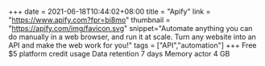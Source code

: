 +++
date = 2021-06-18T10:44:02+08:00
title = "Apify"
link = "https://www.apify.com?fpr=bi8mo"
thumbnail = "https://apify.com/img/favicon.svg"
snippet="Automate anything you can do manually in a web browser, and run it at scale. Turn any website into an API and make the web work for you!"
tags = ["API","automation"]
+++
Free $5 platform credit usage
Data retention 7 days
Memory actor 4 GB

